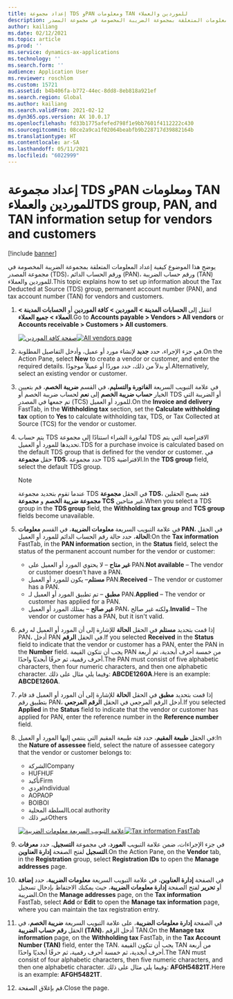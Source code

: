 ```yaml
---
title: إعداد مجموعة TDS وPAN ومعلومات TAN للموردين والعملاء
description: يوضح هذا الموضوع كيفية إعداد المعلومات المتعلقة بمجموعة الضريبة المخصومة في مجموعة المصدر (TDS)، ورقم الحساب الدائم (PAN)، ورقم حساب الضريبة (TAN) للموردين والعملاء.
author: kailiang
ms.date: 02/12/2021
ms.topic: article
ms.prod: ''
ms.service: dynamics-ax-applications
ms.technology: ''
ms.search.form: ''
audience: Application User
ms.reviewer: roschlom
ms.custom: 15721
ms.assetid: b4b406fa-b772-44ec-8dd8-8eb818a921ef
ms.search.region: Global
ms.author: kailiang
ms.search.validFrom: 2021-02-12
ms.dyn365.ops.version: AX 10.0.17
ms.openlocfilehash: fd33b1775afefed798f1e9bb7601f4112222c430
ms.sourcegitcommit: 08ce2a9ca1f02064beabfb9b228717d39882164b
ms.translationtype: HT
ms.contentlocale: ar-SA
ms.lasthandoff: 05/11/2021
ms.locfileid: "6022999"
---
```

# <a name="tds-group-pan-and-tan-information-setup-for-vendors-and-customers"></a><span data-ttu-id="0cc9e-103">إعداد مجموعة TDS وPAN ومعلومات TAN للموردين والعملاء</span><span class="sxs-lookup"><span data-stu-id="0cc9e-103">TDS group, PAN, and TAN information setup for vendors and customers</span></span>

[!include [banner](../includes/banner.md)]

<span data-ttu-id="0cc9e-104">يوضح هذا الموضوع كيفية إعداد المعلومات المتعلقة بمجموعة الضريبة المخصومة في مجموعة المصدر (TDS)، ورقم الحساب الدائم (PAN)، ورقم حساب الضريبة (TAN) للموردين والعملاء.</span><span class="sxs-lookup"><span data-stu-id="0cc9e-104">This topic explains how to set up information about the Tax Deducted at Source (TDS) group, permanent account number (PAN), and tax account number (TAN) for vendors and customers.</span></span>

1. <span data-ttu-id="0cc9e-105">انتقل إلى **الحسابات المدينة \> الموردين \> كافة الموردين** أو **الحسابات المدينة \> العملاء \> جميع العملاء**.</span><span class="sxs-lookup"><span data-stu-id="0cc9e-105">Go to **Accounts payable \> Vendors \> All vendors** or **Accounts receivable \> Customers \> All customers**.</span></span>

    <span data-ttu-id="0cc9e-106">[![صفحة كافة الموردين](./media/apac-ind-TDS-55.png)](./media/apac-ind-TDS-55.png)</span><span class="sxs-lookup"><span data-stu-id="0cc9e-106">[![All vendors page](./media/apac-ind-TDS-55.png)](./media/apac-ind-TDS-55.png)</span></span>

2. <span data-ttu-id="0cc9e-107">في جزء الإجراء، حدد **جديد** لإنشاء مورد أو عميل، وأدخل التفاصيل المطلوبة.</span><span class="sxs-lookup"><span data-stu-id="0cc9e-107">On the Action Pane, select **New** to create a vendor or customer, and enter the required details.</span></span> <span data-ttu-id="0cc9e-108">أو بدلاً من ذلك، حدد موردًا أو عميلاً موجودًا.</span><span class="sxs-lookup"><span data-stu-id="0cc9e-108">Alternatively, select an existing vendor or customer.</span></span>
3. <span data-ttu-id="0cc9e-109">في علامة التبويب السريعة **الفاتورة والتسليم**، في القسم **ضريبة الخصم**، قم بتعيين الخيار **حساب ضريبة الخصم** إلى **نعم** لحساب ضريبة الخصم أو TDS أو الضريبة التي تم جمعها في المصدر (TCS) للمورد أو العميل.</span><span class="sxs-lookup"><span data-stu-id="0cc9e-109">On the **Invoice and delivery** FastTab, in the **Withholding tax** section, set the **Calculate withholding tax** option to **Yes** to calculate withholding tax, TDS, or Tax Collected at Source (TCS) for the vendor or customer.</span></span>
4. <span data-ttu-id="0cc9e-110">يتم حساب TDS لفاتورة الشراء استنادًا إلى مجموعة TDS الافتراضية التي يتم تحديدها للمورد أو العميل.</span><span class="sxs-lookup"><span data-stu-id="0cc9e-110">TDS for a purchase invoice is calculated based on the default TDS group that is defined for the vendor or customer.</span></span> <span data-ttu-id="0cc9e-111">في حقل **مجموعة TDS**، حدد مجموعة TDS الافتراضية.</span><span class="sxs-lookup"><span data-stu-id="0cc9e-111">In the **TDS group** field, select the default TDS group.</span></span>

    > [!NOTE]
    > <span data-ttu-id="0cc9e-112">عندما تقوم بتحديد مجموعة TDS في الحقل **مجموعة TDS**، فقد يصبح الحقلين **مجموعة ضريبة الخصم** و **مجموعة TCS** غير متاحين.</span><span class="sxs-lookup"><span data-stu-id="0cc9e-112">When you select a TDS group in the **TDS group** field, the **Withholding tax group** and **TCS group** fields become unavailable.</span></span>

5. <span data-ttu-id="0cc9e-113">في علامة التبويب السريعة **معلومات الضريبة**، في القسم **معلومات PAN**، في الحقل **الحالة**، حدد حالة رقم الحساب الدائم للمورد أو العميل:</span><span class="sxs-lookup"><span data-stu-id="0cc9e-113">On the **Tax information** FastTab, in the **PAN information** section, in the **Status** field, select the status of the permanent account number for the vendor or customer:</span></span>

    - <span data-ttu-id="0cc9e-114">**غير متاح** – لا يحتوي المورد أو العميل على PAN.</span><span class="sxs-lookup"><span data-stu-id="0cc9e-114">**Not available** – The vendor or customer doesn't have a PAN.</span></span>
    - <span data-ttu-id="0cc9e-115">**مستلم**– يكون للمورد أو العميل PAN.</span><span class="sxs-lookup"><span data-stu-id="0cc9e-115">**Received** – The vendor or customer has a PAN.</span></span>
    - <span data-ttu-id="0cc9e-116">**مطبق** – تم تطبيق المورد أو العميل لـ PAN.</span><span class="sxs-lookup"><span data-stu-id="0cc9e-116">**Applied** – The vendor or customer has applied for a PAN.</span></span>
    - <span data-ttu-id="0cc9e-117">**غير صالح** – يمتلك المورد أو العميل PAN، ولكنه غير صالح.</span><span class="sxs-lookup"><span data-stu-id="0cc9e-117">**Invalid** – The vendor or customer has a PAN, but it isn't valid.</span></span>

6. <span data-ttu-id="0cc9e-118">إذا قمت بتحديد **مستلم** في الحقل **الحالة** للإشارة إلى أن المورد أو العميل له رقم PAN، أدخل PAN في الحقل **الرقم**.</span><span class="sxs-lookup"><span data-stu-id="0cc9e-118">If you selected **Received** in the **Status** field to indicate that the vendor or customer has a PAN, enter the PAN in the **Number** field.</span></span> <span data-ttu-id="0cc9e-119">يجب أن تتكون القيمة PAN من خمسة أحرف أبجدية، ثم أربعة أحرف رقمية، ثم حرفًا أبجديًا واحدًا.</span><span class="sxs-lookup"><span data-stu-id="0cc9e-119">The PAN must consist of five alphabetic characters, then four numeric characters, and then one alphabetic character.</span></span> <span data-ttu-id="0cc9e-120">وفيما يلي مثال على ذلك: **ABCDE1260A**.</span><span class="sxs-lookup"><span data-stu-id="0cc9e-120">Here is an example: **ABCDE1260A**.</span></span>
7. <span data-ttu-id="0cc9e-121">إذا قمت بتحديد **مطبق** في الحقل **الحالة** للإشارة إلى أن المورد أو العميل قد قام بتطبيق رقم PAN، أدخل الرقم المرجعي في الحقل **الرقم المرجعي**.</span><span class="sxs-lookup"><span data-stu-id="0cc9e-121">If you selected **Applied** in the **Status** field to indicate that the vendor or customer has applied for PAN, enter the reference number in the **Reference number** field.</span></span>
8. <span data-ttu-id="0cc9e-122">في الحقل **طبيعة المقيم**، حدد فئة طبيعة المقيم التي ينتمي إليها المورد أو العميل:</span><span class="sxs-lookup"><span data-stu-id="0cc9e-122">In the **Nature of assessee** field, select the nature of assessee category that the vendor or customer belongs to:</span></span>

    - <span data-ttu-id="0cc9e-123">الشركة</span><span class="sxs-lookup"><span data-stu-id="0cc9e-123">Company</span></span>
    - <span data-ttu-id="0cc9e-124">HUF</span><span class="sxs-lookup"><span data-stu-id="0cc9e-124">HUF</span></span>
    - <span data-ttu-id="0cc9e-125">تأكيد</span><span class="sxs-lookup"><span data-stu-id="0cc9e-125">Firm</span></span>
    - <span data-ttu-id="0cc9e-126">فردي</span><span class="sxs-lookup"><span data-stu-id="0cc9e-126">Individual</span></span>
    - <span data-ttu-id="0cc9e-127">AOP</span><span class="sxs-lookup"><span data-stu-id="0cc9e-127">AOP</span></span>
    - <span data-ttu-id="0cc9e-128">BOI</span><span class="sxs-lookup"><span data-stu-id="0cc9e-128">BOI</span></span>
    - <span data-ttu-id="0cc9e-129">السلطة المحلية</span><span class="sxs-lookup"><span data-stu-id="0cc9e-129">Local authority</span></span>
    - <span data-ttu-id="0cc9e-130">غير ذلك</span><span class="sxs-lookup"><span data-stu-id="0cc9e-130">Others</span></span>

    <span data-ttu-id="0cc9e-131">[![علامة التبويب السريعة معلومات الضريبة](./media/apac-ind-TDS-56.png)](./media/apac-ind-TDS-56.png)</span><span class="sxs-lookup"><span data-stu-id="0cc9e-131">[![Tax information FastTab](./media/apac-ind-TDS-56.png)](./media/apac-ind-TDS-56.png)</span></span>

9. <span data-ttu-id="0cc9e-132">في جزء الإجراءات، ضمن علامة التبويب **المورد**، في مجموعة **التسجيل**، حدد **معرفات التسجيل** لفتح الصفحة **إدارة العناوين**.</span><span class="sxs-lookup"><span data-stu-id="0cc9e-132">On the Action Pane, on the **Vendor** tab, in the **Registration** group, select **Registration IDs** to open the **Manage addresses** page.</span></span>
10. <span data-ttu-id="0cc9e-133">في الصفحة **إدارة العناوين**، في علامة التبويب السريعة **معلومات الضريبة**، حدد **إضافة** أو **تحرير** لفتح الصفحة **إدارة معلومات الضريبة**، حيث يمكنك الاحتفاظ بإدخال تسجيل الضريبة.</span><span class="sxs-lookup"><span data-stu-id="0cc9e-133">On the **Manage addresses** page, on the **Tax information** FastTab, select **Add** or **Edit** to open the **Manage tax information** page, where you can maintain the tax registration entry.</span></span>
11. <span data-ttu-id="0cc9e-134">في الصفحة **إدارة معلومات الضريبة**، على علامة التبويب السريعة **ضريبة الخصم**، في الحقل **رقم حساب الضريبة (TAN)**، أدخل الرقم TAN.</span><span class="sxs-lookup"><span data-stu-id="0cc9e-134">On the **Manage tax information** page, on the **Withholding tax** FastTab, in the **Tax Account Number (TAN)** field, enter the TAN.</span></span> <span data-ttu-id="0cc9e-135">يجب أن تتكون القيمة TAN من أربعة أحرف أبجدية، ثم خمسة أحرف رقمية، ثم حرفًا أبجديًا واحدًا.</span><span class="sxs-lookup"><span data-stu-id="0cc9e-135">The TAN must consist of four alphabetic characters, then five numeric characters, and then one alphabetic character.</span></span> <span data-ttu-id="0cc9e-136">وفيما يلي مثال على ذلك: **AFGH54821T**.</span><span class="sxs-lookup"><span data-stu-id="0cc9e-136">Here is an example: **AFGH54821T**.</span></span>
12. <span data-ttu-id="0cc9e-137">قم بإغلاق الصفحة.</span><span class="sxs-lookup"><span data-stu-id="0cc9e-137">Close the page.</span></span>
